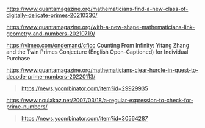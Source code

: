 https://www.quantamagazine.org/mathematicians-find-a-new-class-of-digitally-delicate-primes-20210330/

https://www.quantamagazine.org/with-a-new-shape-mathematicians-link-geometry-and-numbers-20210719/

https://vimeo.com/ondemand/cficc Counting From Infinity: Yitang Zhang and the Twin Primes Conjecture (English Open-Captioned) for Individual Purchase

https://www.quantamagazine.org/mathematicians-clear-hurdle-in-quest-to-decode-prime-numbers-20220113/
> https://news.ycombinator.com/item?id=29929935

https://www.noulakaz.net/2007/03/18/a-regular-expression-to-check-for-prime-numbers/
> https://news.ycombinator.com/item?id=30564287